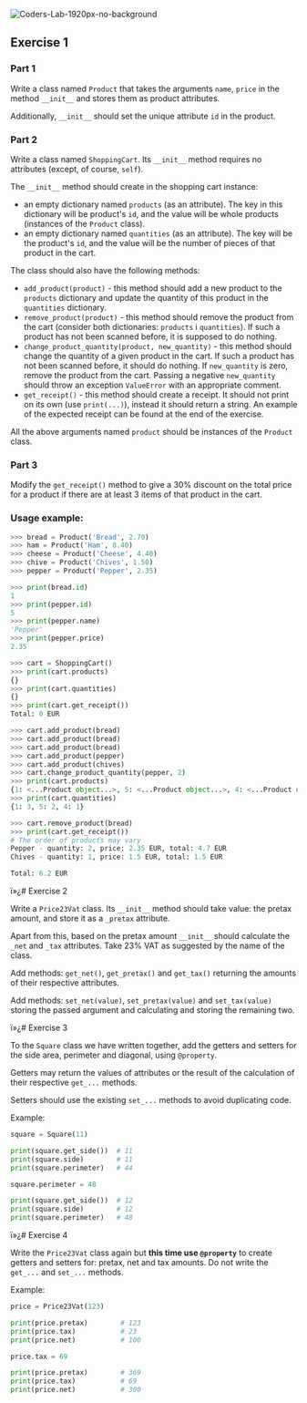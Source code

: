 ![Coders-Lab-1920px-no-background](https://user-images.githubusercontent.com/30623667/104709394-2cabee80-571f-11eb-9518-ea6a794e558e.png)


## Exercise 1

### Part 1

Write a class named `Product` that takes the arguments `name`, `price` in the method `__init__` and stores them as product attributes.

Additionally, `__init__` should set the unique attribute `id` in the product.

### Part 2

Write a class named `ShoppingCart`. Its `__init__` method requires no attributes (except, of course, `self`).

The `__init__` method should create in the shopping cart instance:
 - an empty dictionary named `products` (as an attribute). The key in this dictionary will be product's `id`, and the value will be whole products (instances of the `Product` class).
 - an empty dictionary named `quantities` (as an attribute). The key will be the product's `id`, and the value will be the number of pieces of that product in the cart.

The class should also have the following methods:

 - `add_product(product)` - this method should add a new product to the `products` dictionary and update the quantity of this product in the `quantities` dictionary.
 - `remove_product(product)` - this method should remove the product from the cart (consider both dictionaries: `products` i `quantities`). If such a product has not been scanned before, it is supposed to do nothing.
 - `change_product_quantity(product, new_quantity)` - this method should change the quantity of a given product in the cart. If such a product has not been scanned before, it should do nothing. If `new_quantity` is zero, remove the product from the cart. Passing a negative `new_quantity` should throw an exception `ValueError` with an appropriate comment.
 - `get_receipt()` - this method should create a receipt. It should not print on its own (use `print(...)`), instead it should return a string. An example of the expected receipt can be found at the end of the exercise.

All the above arguments named `product` should be instances of the `Product` class.

### Part 3

Modify the `get_receipt()` method to give a 30% discount on the total price for a product if there are at least 3 items of that product in the cart.

### Usage example:

```python
>>> bread = Product('Bread', 2.70)
>>> ham = Product('Ham', 8.40)
>>> cheese = Product('Cheese', 4.40)
>>> chive = Product('Chives', 1.50)
>>> pepper = Product('Pepper', 2.35)

>>> print(bread.id)
1
>>> print(pepper.id)
5
>>> print(pepper.name)
'Pepper'
>>> print(pepper.price)
2.35

>>> cart = ShoppingCart()
>>> print(cart.products)
{}
>>> print(cart.quantities)
{}
>>> print(cart.get_receipt())
Total: 0 EUR

>>> cart.add_product(bread)
>>> cart.add_product(bread)
>>> cart.add_product(bread)
>>> cart.add_product(pepper)
>>> cart.add_product(chives)
>>> cart.change_product_quantity(pepper, 2)
>>> print(cart.products)
{1: <...Product object...>, 5: <...Product object...>, 4: <...Product object...>}
>>> print(cart.quantities)
{1: 3, 5: 2, 4: 1}

>>> cart.remove_product(bread)
>>> print(cart.get_receipt())
# The order of products may vary
Pepper - quantity: 2, price: 2.35 EUR, total: 4.7 EUR
Chives - quantity: 1, price: 1.5 EUR, total: 1.5 EUR

Total: 6.2 EUR
```


ï»¿# Exercise 2

Write a `Price23Vat` class. Its `__init__` method should take value: the pretax amount, and store it as a  `_pretax` attribute.

Apart from this, based on the pretax amount `__init__` should calculate the  `_net` and `_tax` attributes. Take 23% VAT as suggested by the name of the class.

Add methods: `get_net()`, `get_pretax()` and `get_tax()` returning the amounts of their respective attributes.

Add methods: `set_net(value)`, `set_pretax(value)` and `set_tax(value)` storing the passed argument and calculating and storing the remaining two.


ï»¿# Exercise 3

To the `Square` class we have written together, add the getters and setters for the side area, perimeter and diagonal, using `@property`.

Getters may return the values of attributes or the result of the calculation of their respective `get_...` methods.

Setters should use the existing `set_...` methods to avoid duplicating code.

Example:
```python
square = Square(11)

print(square.get_side())  # 11
print(square.side)        # 11
print(square.perimeter)   # 44

square.perimeter = 48

print(square.get_side())  # 12
print(square.side)        # 12
print(square.perimeter)   # 48
```


ï»¿# Exercise 4

Write the `Price23Vat` class again but **this time use `@property`** to create getters and setters for: pretax, net and tax amounts. Do not write the `get_...` and `set_...` methods.

Example:
```python
price = Price23Vat(123)

print(price.pretax)        # 123
print(price.tax)           # 23
print(price.net)           # 100

price.tax = 69

print(price.pretax)        # 369
print(price.tax)           # 69
print(price.net)           # 300
```
